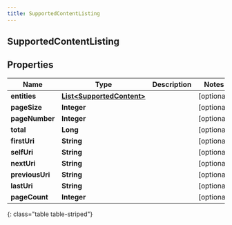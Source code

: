 ```yaml
---
title: SupportedContentListing
---
```


## SupportedContentListing

## Properties

| Name            | Type                                                                         | Description | Notes      |
| --------------- | ---------------------------------------------------------------------------- | ----------- | ---------- |
| **entities**    | <!----><!---->[**List&lt;SupportedContent&gt;**](SupportedContent.md)<!----> |             | [optional] |
| **pageSize**    | <!----><!---->**Integer**<!---->                                             |             | [optional] |
| **pageNumber**  | <!----><!---->**Integer**<!---->                                             |             | [optional] |
| **total**       | <!----><!---->**Long**<!---->                                                |             | [optional] |
| **firstUri**    | <!----><!---->**String**<!---->                                              |             | [optional] |
| **selfUri**     | <!----><!---->**String**<!---->                                              |             | [optional] |
| **nextUri**     | <!----><!---->**String**<!---->                                              |             | [optional] |
| **previousUri** | <!----><!---->**String**<!---->                                              |             | [optional] |
| **lastUri**     | <!----><!---->**String**<!---->                                              |             | [optional] |
| **pageCount**   | <!----><!---->**Integer**<!---->                                             |             | [optional] |

{: class="table table-striped"}
